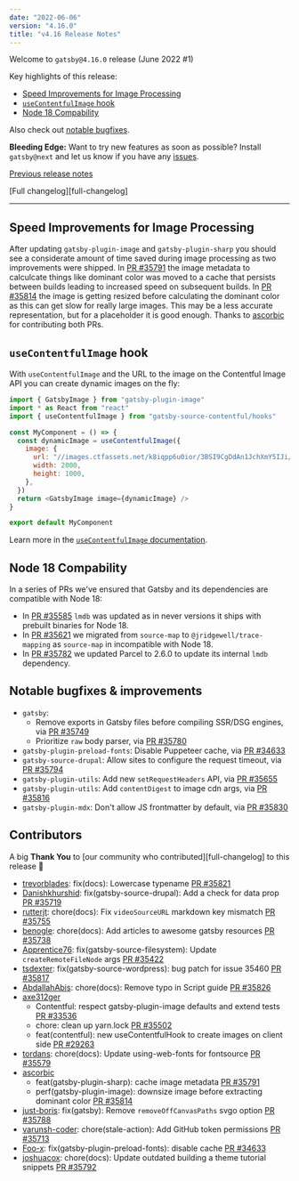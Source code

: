 ```yaml
---
date: "2022-06-06"
version: "4.16.0"
title: "v4.16 Release Notes"
---
```


Welcome to `gatsby@4.16.0` release (June 2022 #1)

Key highlights of this release:

- [Speed Improvements for Image Processing](#speed-improvements-for-image-processing)
- [`useContentfulImage` hook](#usecontentfulimage-hook)
- [Node 18 Compability](#node-18-compability)

Also check out [notable bugfixes](#notable-bugfixes--improvements).

**Bleeding Edge:** Want to try new features as soon as possible? Install `gatsby@next` and let us know if you have any [issues](https://github.com/gatsbyjs/gatsby/issues).

[Previous release notes](/docs/reference/release-notes/v4.15)

[Full changelog][full-changelog]

---

## Speed Improvements for Image Processing

After updating `gatsby-plugin-image` and `gatsby-plugin-sharp` you should see a considerate amount of time saved during image processing as two improvements were shipped. In [PR #35791](https://github.com/gatsbyjs/gatsby/pull/35791) the image metadata to calculcate things like dominant color was moved to a cache that persists between builds leading to increased speed on subsequent builds. In [PR #35814](https://github.com/gatsbyjs/gatsby/pull/35814) the image is getting resized before calculating the dominant color as this can get slow for really large images. This may be a less accurate representation, but for a placeholder it is good enough. Thanks to [ascorbic](https://github.com/ascorbic) for contributing both PRs.

## `useContentfulImage` hook

With `useContentfulImage` and the URL to the image on the Contentful Image API you can create dynamic images on the fly:

```js
import { GatsbyImage } from "gatsby-plugin-image"
import * as React from "react"
import { useContentfulImage } from "gatsby-source-contentful/hooks"

const MyComponent = () => {
  const dynamicImage = useContentfulImage({
    image: {
      url: "//images.ctfassets.net/k8iqpp6u0ior/3BSI9CgDdAn1JchXmY5IJi/f97a2185b3395591b98008647ad6fd3c/camylla-battani-AoqgGAqrLpU-unsplash.jpg",
      width: 2000,
      height: 1000,
    },
  })
  return <GatsbyImage image={dynamicImage} />
}

export default MyComponent
```

Learn more in the [`useContentfulImage` documentation](https://github.com/gatsbyjs/gatsby/blob/master/packages/gatsby-source-contentful/README.md#building-images-on-the-fly-via-usecontentfulimage).

## Node 18 Compability

In a series of PRs we've ensured that Gatsby and its dependencies are compatible with Node 18:

- In [PR #35585](https://github.com/gatsbyjs/gatsby/pull/35585) `lmdb` was updated as in never versions it ships with prebuilt binaries for Node 18.
- In [PR #35621](https://github.com/gatsbyjs/gatsby/pull/35621) we migrated from `source-map` to `@jridgewell/trace-mapping` as `source-map` in incompatible with Node 18.
- In [PR #35782](https://github.com/gatsbyjs/gatsby/pull/35782) we updated Parcel to 2.6.0 to update its internal `lmdb` dependency.

## Notable bugfixes & improvements

- `gatsby`:
  - Remove exports in Gatsby files before compiling SSR/DSG engines, via [PR #35749](https://github.com/gatsbyjs/gatsby/pull/35749)
  - Prioritize `raw` body parser, via [PR #35780](https://github.com/gatsbyjs/gatsby/pull/35780)
- `gatsby-plugin-preload-fonts`: Disable Puppeteer cache, via [PR #34633](https://github.com/gatsbyjs/gatsby/pull/34633)
- `gatsby-source-drupal`: Allow sites to configure the request timeout, via [PR #35794](https://github.com/gatsbyjs/gatsby/pull/35794)
- `gatsby-plugin-utils`: Add new `setRequestHeaders` API, via [PR #35655](https://github.com/gatsbyjs/gatsby/pull/35655)
- `gatsby-plugin-utils`: Add `contentDigest` to image cdn args, via [PR #35816](https://github.com/gatsbyjs/gatsby/pull/35816)
- `gatsby-plugin-mdx`: Don't allow JS frontmatter by default, via [PR #35830](https://github.com/gatsbyjs/gatsby/pull/35830)

## Contributors

A big **Thank You** to [our community who contributed][full-changelog] to this release 💜

- [trevorblades](https://github.com/trevorblades): fix(docs): Lowercase typename [PR #35821](https://github.com/gatsbyjs/gatsby/pull/35821)
- [Danishkhurshid](https://github.com/Danishkhurshid): fix(gatsby-source-drupal): Add a check for data prop [PR #35719](https://github.com/gatsbyjs/gatsby/pull/35719)
- [rutterjt](https://github.com/rutterjt): chore(docs): Fix `videoSourceURL` markdown key mismatch [PR #35755](https://github.com/gatsbyjs/gatsby/pull/35755)
- [benogle](https://github.com/benogle): chore(docs): Add articles to awesome gatsby resources [PR #35738](https://github.com/gatsbyjs/gatsby/pull/35738)
- [Apprentice76](https://github.com/Apprentice76): fix(gatsby-source-filesystem): Update `createRemoteFileNode` args [PR #35422](https://github.com/gatsbyjs/gatsby/pull/35422)
- [tsdexter](https://github.com/tsdexter): fix(gatsby-source-wordpress): bug patch for issue 35460 [PR #35817](https://github.com/gatsbyjs/gatsby/pull/35817)
- [AbdallahAbis](https://github.com/AbdallahAbis): chore(docs): Remove typo in Script guide [PR #35826](https://github.com/gatsbyjs/gatsby/pull/35826)
- [axe312ger](https://github.com/axe312ger)
  - Contentful: respect gatsby-plugin-image defaults and extend tests [PR #33536](https://github.com/gatsbyjs/gatsby/pull/33536)
  - chore: clean up yarn.lock [PR #35502](https://github.com/gatsbyjs/gatsby/pull/35502)
  - feat(contentful): new useContentfulHook to create images on client side [PR #29263](https://github.com/gatsbyjs/gatsby/pull/29263)
- [tordans](https://github.com/tordans): chore(docs): Update using-web-fonts for fontsource [PR #35579](https://github.com/gatsbyjs/gatsby/pull/35579)
- [ascorbic](https://github.com/ascorbic)
  - feat(gatsby-plugin-sharp): cache image metadata [PR #35791](https://github.com/gatsbyjs/gatsby/pull/35791)
  - perf(gatsby-plugin-image): downsize image before extracting dominant color [PR #35814](https://github.com/gatsbyjs/gatsby/pull/35814)
- [just-boris](https://github.com/just-boris): fix(gatsby): Remove `removeOffCanvasPaths` svgo option [PR #35788](https://github.com/gatsbyjs/gatsby/pull/35788)
- [varunsh-coder](https://github.com/varunsh-coder): chore(stale-action): Add GitHub token permissions [PR #35713](https://github.com/gatsbyjs/gatsby/pull/35713)
- [Foo-x](https://github.com/Foo-x): fix(gatsby-plugin-preload-fonts): disable cache [PR #34633](https://github.com/gatsbyjs/gatsby/pull/34633)
- [joshuacox](https://github.com/joshuacox): chore(docs): Update outdated building a theme tutorial snippets [PR #35792](https://github.com/gatsbyjs/gatsby/pull/35792)
